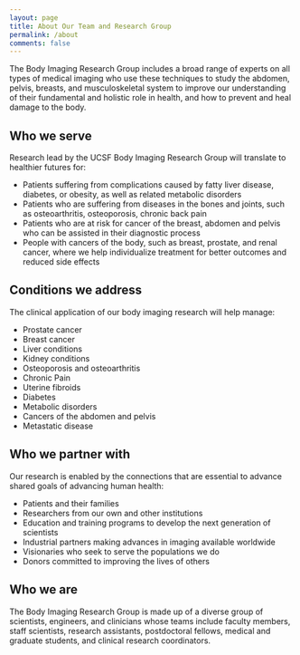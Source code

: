 ```yaml
---
layout: page
title: About Our Team and Research Group
permalink: /about
comments: false
---
```


The Body Imaging Research Group includes a broad range of experts on all types of medical imaging who use these techniques to study the abdomen, pelvis, breasts, and musculoskeletal system to improve our understanding of their fundamental and holistic role in health, and how to prevent and heal damage to the body.

## Who we serve
Research lead by the UCSF Body Imaging Research Group will translate to healthier futures for:

* Patients suffering from complications caused by fatty liver disease, diabetes, or obesity, as well as related metabolic disorders
* Patients who are suffering from diseases in the bones and joints, such as osteoarthritis, osteoporosis, chronic back pain
* Patients who are at risk for cancer of the breast, abdomen and pelvis who can be assisted in their diagnostic process
* People with cancers of the body, such as breast, prostate, and renal cancer, where we help individualize treatment for better outcomes and reduced side effects

## Conditions we address
The clinical application of our body imaging research will help manage:

* Prostate cancer
* Breast cancer
* Liver conditions
* Kidney conditions
* Osteoporosis and osteoarthritis
* Chronic Pain
* Uterine fibroids
* Diabetes
* Metabolic disorders
* Cancers of the abdomen and pelvis
* Metastatic disease

## Who we partner with
Our research is enabled by the connections that are essential to advance shared goals of advancing human health:

* Patients and their families
* Researchers from our own and other institutions
* Education and training programs to develop the next generation of scientists
* Industrial partners making advances in imaging available worldwide
* Visionaries who seek to serve the populations we do
* Donors committed to improving the lives of others

## Who we are

The Body Imaging Research Group is made up of a diverse group of scientists, engineers, and clinicians whose teams include faculty members, staff scientists, research assistants, postdoctoral fellows, medical and graduate students, and clinical research coordinators.
